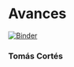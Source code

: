 # Avances

[![Binder](https://mybinder.org/badge_logo.svg)](https://mybinder.org/v2/gh/tomcort/Brain-Signals/master?urlpath=lab)

### Tomás Cortés



